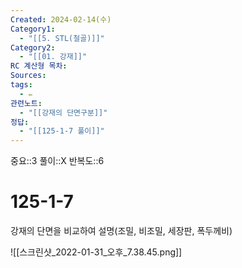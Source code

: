 ```yaml
---
Created: 2024-02-14(수)
Category1:
  - "[[5. STL(철골)]]"
Category2:
  - "[[01. 강재]]"
RC 계산형 목차: 
Sources: 
tags:
  - ✏️
관련노트:
  - "[[강재의 단면구분]]"
정답:
  - "[[125-1-7 풀이]]"
---
```

중요::3
풀이::X
반복도::6
#  125-1-7


강재의 단면을 비교하여 설명(조밀, 비조밀, 세장판, 폭두께비)

![[스크린샷_2022-01-31_오후_7.38.45.png]]